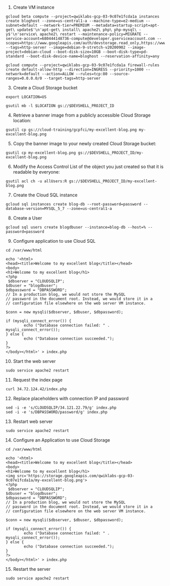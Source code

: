 1. Create VM instance
```
gcloud beta compute --project=qwiklabs-gcp-03-9c07e1fcda1a instances create bloghost --zone=us-central1-a --machine-type=e2-medium --subnet=default --network-tier=PREMIUM --metadata=startup-script=apt-get\ update$'\n'apt-get\ install\ apache2\ php\ php-mysql\ -y$'\n'service\ apache2\ restart --maintenance-policy=MIGRATE --service-account=680444148736-compute@developer.gserviceaccount.com --scopes=https://www.googleapis.com/auth/devstorage.read_only,https://www.googleapis.com/auth/logging.write,https://www.googleapis.com/auth/monitoring.write,https://www.googleapis.com/auth/servicecontrol,https://www.googleapis.com/auth/service.management.readonly,https://www.googleapis.com/auth/trace.append --tags=http-server --image=debian-9-stretch-v20200902 --image-project=debian-cloud --boot-disk-size=10GB --boot-disk-type=pd-standard --boot-disk-device-name=bloghost --reservation-affinity=any

gcloud compute --project=qwiklabs-gcp-03-9c07e1fcda1a firewall-rules create default-allow-http --direction=INGRESS --priority=1000 --network=default --action=ALLOW --rules=tcp:80 --source-ranges=0.0.0.0/0 --target-tags=http-server
```

3. Create a Cloud Storage bucket
```
export LOCATION=US

gsutil mb -l $LOCATION gs://$DEVSHELL_PROJECT_ID
```

4. Retrieve a banner image from a publicly accessible Cloud Storage location:
```
gsutil cp gs://cloud-training/gcpfci/my-excellent-blog.png my-excellent-blog.png
```

5. Copy the banner image to your newly created Cloud Storage bucket:
```
gsutil cp my-excellent-blog.png gs://$DEVSHELL_PROJECT_ID/my-excellent-blog.png
```

6. Modify the Access Control List of the object you just created so that it is readable by everyone:
```
gsutil acl ch -u allUsers:R gs://$DEVSHELL_PROJECT_ID/my-excellent-blog.png
```

7. Create the Cloud SQL instance

```
gcloud sql instances create blog-db --root-password=password --database-version=MYSQL_5_7 --zone=us-central1-a
```

8. Create a User
```
gcloud sql users create blogdbuser --instance=blog-db --host=% --password=password
```

9. Configure application to use Cloud SQL
```
cd /var/www/html

echo '<html>
<head><title>Welcome to my excellent blog</title></head>
<body>
<h1>Welcome to my excellent blog</h1>
<?php
 $dbserver = "CLOUDSQLIP";
$dbuser = "blogdbuser";
$dbpassword = "DBPASSWORD";
// In a production blog, we would not store the MySQL
// password in the document root. Instead, we would store it in a
// configuration file elsewhere on the web server VM instance.

$conn = new mysqli($dbserver, $dbuser, $dbpassword);

if (mysqli_connect_error()) {
        echo ("Database connection failed: " . mysqli_connect_error());
} else {
        echo ("Database connection succeeded.");
}
?>
</body></html>' > index.php
```

10. Start the web server
```
sudo service apache2 restart
```

11. Request the index page
```
curl 34.72.124.42/index.php
```

12. Replace placeholders with connection IP and password
```
sed -i -e 's/CLOUDSQLIP/34.121.22.79/g' index.php
sed -i -e 's/DBPASSWORD/password/g' index.php
```

13. Restart web server
```
sudo service apache2 restart
```

14. Configure an Application to use Cloud Storage
```
cd /var/www/html

echo '<html>
<head><title>Welcome to my excellent blog</title></head>
<body>
<h1>Welcome to my excellent blog</h1>
<img src='https://storage.googleapis.com/qwiklabs-gcp-03-9c07e1fcda1a/my-excellent-blog.png'>
<?php
 $dbserver = "CLOUDSQLIP";
$dbuser = "blogdbuser";
$dbpassword = "DBPASSWORD";
// In a production blog, we would not store the MySQL
// password in the document root. Instead, we would store it in a
// configuration file elsewhere on the web server VM instance.

$conn = new mysqli($dbserver, $dbuser, $dbpassword);

if (mysqli_connect_error()) {
        echo ("Database connection failed: " . mysqli_connect_error());
} else {
        echo ("Database connection succeeded.");
}
?>
</body></html>' > index.php
```

15. Restart the server
```
sudo service apache2 restart
```

